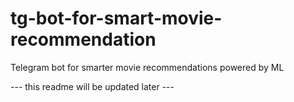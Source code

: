 # tg-bot-for-smart-movie-recommendation
Telegram bot for smarter movie recommendations powered by ML

--- this readme will be updated later --- 
